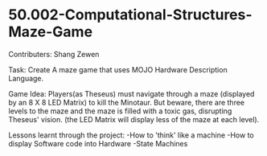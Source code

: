 # 50.002-Computational-Structures-Maze-Game

Contributers: Shang Zewen

Task: Create A maze game that uses MOJO Hardware Description Language.

Game Idea: 
Players(as Theseus) must navigate through a maze (displayed by an 8 X 8 LED Matrix) to kill the Minotaur. But beware,
there are three levels to the maze and the maze is filled with a toxic gas, disrupting Theseus' vision. (the LED Matrix will 
display less of the maze at each level).

Lessons learnt through the project:
-How to 'think' like a machine
-How to display Software code into Hardware
-State Machines
